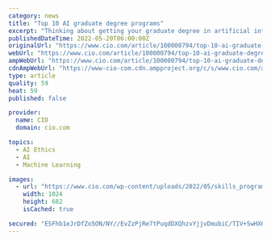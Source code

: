 ```yaml
---
category: news
title: "Top 10 AI graduate degree programs"
excerpt: "Thinking about getting your graduate degree in artificial intelligence? Here are 10 of the top schools with AI degrees worth pursuing."
publishedDateTime: 2022-05-20T06:00:00Z
originalUrl: "https://www.cio.com/article/100000794/top-10-ai-graduate-degree-programs.html"
webUrl: "https://www.cio.com/article/100000794/top-10-ai-graduate-degree-programs.html"
ampWebUrl: "https://www.cio.com/article/100000794/top-10-ai-graduate-degree-programs.html/amp"
cdnAmpWebUrl: "https://www-cio-com.cdn.ampproject.org/c/s/www.cio.com/article/100000794/top-10-ai-graduate-degree-programs.html/amp"
type: article
quality: 59
heat: 59
published: false

provider:
  name: CIO
  domain: cio.com

topics:
  - AI Ethics
  - AI
  - Machine Learning

images:
  - url: "https://www.cio.com/wp-content/uploads/2022/05/skills_programmer_data-scientist_graduate_school_college_certification_mortar-board_valedictorian_cole-keister-via-unsplash-100759473-orig.jpg?quality=50&strip=all&w=1024"
    width: 1024
    height: 682
    isCached: true

secured: "ESFhb1eJrDfZo5ON/NY//EvZzPjRe7tPuqdDXQhzvYjjvDmubiC/TIV+SwHX6tpDvQNQTs6NJKPKigaxQH71MzzEziXNuAJna90sZgu6mI25dqCe65c47wBpS/JjTiX2GzIEpC8MUnH/XxrJavAVCwYj71qHWiYYqb/EIhHOV6spUSnnXRS7IBuYFy+BcenzQh8DxKsV4QopgmLRLEXt9cmCPyGxRzIpluGuip37Yxhz3fcYjgO3CZQytbWMmpBjgdYuTtYesLtrJeoDl1QhLwZn3RpRMpssMhjtsep/Me6wez+2io5FvNMAmI+dhSfi9rQGpPDbIiOLyqOUBWAW4+AcqyqRFkOXLbsaln4l5rA=;IVyRHyKawiIYNZjTXU2xaw=="
---
```


